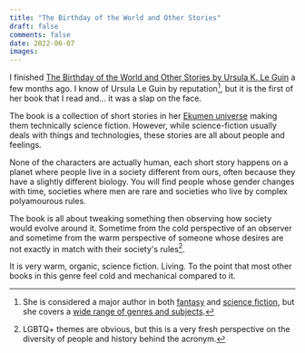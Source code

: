 ```yaml
---
title: "The Birthday of the World and Other Stories"
draft: false
comments: false
date: 2022-06-07
images:
---
```


I finished [The Birthday of the World and Other Stories by Ursula K. Le Guin](https://www.goodreads.com/book/show/68021.The_Birthday_of_the_World_and_Other_Stories) a few months ago.
I know of Ursula Le Guin by reputation[^1], but it is the first of her book that I read and... it was a slap on the face.

The book is a collection of short stories in her [Ekumen universe](https://www.goodreads.com/list/show/77859.Ursula_K_Le_Guin_s_Ekumen) making them technically science fiction.
However, while science-fiction usually deals with things and technologies, these stories are all about people and feelings.

None of the characters are actually human, each short story happens on a planet where people live in a society different from ours, often because they have a slightly different biology.
You will find people whose gender changes with time, societies where men are rare and societies who live by complex polyamourous rules.

The book is all about tweaking something then observing how society would evolve around it. Sometime from the cold perspective of an observer and sometime from the warm perspective of someone whose desires are not exactly in match with their society's rules[^2].

It is very warm, organic, science fiction. Living. To the point that most other books in this genre feel cold and mechanical compared to it. 

[^1]: She is considered a major author in both [fantasy](https://www.goodreads.com/series/40909-earthsea-cycle) and [science fiction](https://www.goodreads.com/list/show/77859.Ursula_K_Le_Guin_s_Ekumen), but she covers a [wide range of genres and subjects](https://www.goodreads.com/author/show/874602.Ursula_K_Le_Guin).

[^2]: LGBTQ+ themes are obvious, but this is a very fresh perspective on the diversity of people and history behind the acronym.
